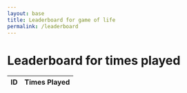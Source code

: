 ```yaml
---
layout: base
title: Leaderboard for game of life
permalink: /leaderboard
---
```


<!-- HTML table layout for page.  The table is filled by JavaScript below. 
-->

<html lang="en">
<meta charset="UTF-8">
<meta name="viewport" content="width=device-width, initial-scale=1.0">
<title>Leaderboard</title>

<body>

<h1>Leaderboard for times played</h1>

<table>
  <thead>
  <tr>
    <th>ID</th>
    <th>Times Played</th>
  </tr>
  </thead>
  <tbody id="result">
    <!-- javascript generated data -->
  </tbody>
</table>


<script type="module">
  // uri variable and options object are obtained from config.js
  import { uri, options } from '{{site.baseurl}}/assets/js/api/config.js';

  // Set Users endpoint (list of users)
  const url = uri + '/api/users/';

  // prepare HTML result container for new output
  const resultContainer = document.getElementById("result");

  // fetch the API
  fetch(url, options)
    // response is a RESTful "promise" on any successful fetch
.then(response => {
    // check for response errors and display
    if (response.status !== 200) {
        if (response.status === 401) {
            // Unauthorized - Redirect to 401 error page
            window.location.href = "{{site.baseurl}}/login";

        } else if (response.status === 403) {
            // Forbidden - Redirect to 403 error page
            alert(response.status + " error. Redirecting you to the login")
            const errorMsg = 'Database response error: ' + response.status;
            console.log(errorMsg);
            const tr = document.createElement("tr");
            const td = document.createElement("td");
            td.innerHTML = errorMsg;
            tr.appendChild(td);
            resultContainer.appendChild(tr);
            window.location.href = "{{site.baseurl}}/login";
            return;
        }
    }
    // valid response will contain JSON data
    response.json().then(data => {
        console.log(data);

        // Sort data by timesplayed (highest to lowest)
        data.sort((a, b) => b.timesplayed - a.timesplayed);

        for (const row of data) {
            // tr and td build out for each row
            const tr = document.createElement("tr");
            const id = document.createElement("td");
            const timesplayed = document.createElement("td");
            // data is specific to the API
            id.innerHTML = row.uid; 
            timesplayed.innerHTML = row.timesplayed;
            // this builds td's into tr
            tr.appendChild(id);
            tr.appendChild(timesplayed);

            // append the row to table
            resultContainer.appendChild(tr);
        }
    });
})

  // catch fetch errors (ie ACCESS to server blocked)
  .catch(err => {
    console.error(err);
    const tr = document.createElement("tr");
    const td = document.createElement("td");
    td.innerHTML = err + ": " + url;
    tr.appendChild(td);
    resultContainer.appendChild(tr);
  });
</script>

